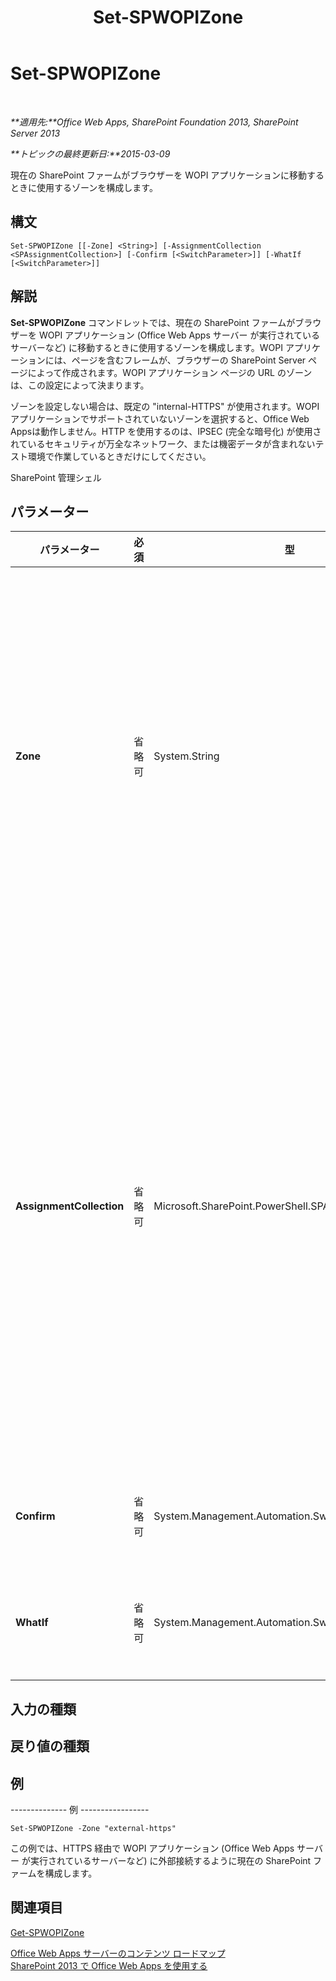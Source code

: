 ﻿---
title: Set-SPWOPIZone
TOCTitle: Set-SPWOPIZone
ms:assetid: bc751cc4-8ac8-45f7-b6ea-da6fcb5473ac
ms:mtpsurl: https://technet.microsoft.com/ja-jp/library/JJ219451(v=office.15)
ms:contentKeyID: 48796445
ms.date: 12/22/2017
mtps_version: v=office.15
ms.translationtype: HT
---

# Set-SPWOPIZone

 

_**適用先:**Office Web Apps, SharePoint Foundation 2013, SharePoint Server 2013_

_**トピックの最終更新日:**2015-03-09_

現在の SharePoint ファームがブラウザーを WOPI アプリケーションに移動するときに使用するゾーンを構成します。

## 構文

    Set-SPWOPIZone [[-Zone] <String>] [-AssignmentCollection <SPAssignmentCollection>] [-Confirm [<SwitchParameter>]] [-WhatIf [<SwitchParameter>]]

## 解説

**Set-SPWOPIZone** コマンドレットでは、現在の SharePoint ファームがブラウザーを WOPI アプリケーション (Office Web Apps サーバー が実行されているサーバーなど) に移動するときに使用するゾーンを構成します。WOPI アプリケーションには、ページを含むフレームが、ブラウザーの SharePoint Server ページによって作成されます。WOPI アプリケーション ページの URL のゾーンは、この設定によって決まります。

ゾーンを設定しない場合は、既定の "internal-HTTPS" が使用されます。WOPI アプリケーションでサポートされていないゾーンを選択すると、Office Web Appsは動作しません。HTTP を使用するのは、IPSEC (完全な暗号化) が使用されているセキュリティが万全なネットワーク、または機密データが含まれないテスト環境で作業しているときだけにしてください。

SharePoint 管理シェル

## パラメーター


<table>
<colgroup>
<col style="width: 25%" />
<col style="width: 25%" />
<col style="width: 25%" />
<col style="width: 25%" />
</colgroup>
<thead>
<tr class="header">
<th>パラメーター</th>
<th>必須</th>
<th>型</th>
<th>説明</th>
</tr>
</thead>
<tbody>
<tr class="odd">
<td><p><strong>Zone</strong></p></td>
<td><p>省略可</p></td>
<td><p>System.String</p></td>
<td><p>ゾーンを指定します。WOPI アプリケーションがサポートするゾーンの一覧を取得するには、<strong>Get-SPWOPIBinding</strong> を実行します。</p>
<p>内部と外部に SharePoint ファームがある場合は、External を指定します。内部にしか SharePoint ファームがない場合は、Internal を指定します。HTTP を使用するのは、IPSEC (完全な暗号化) が使用されているセキュリティが万全なネットワーク、または機密データが含まれないテスト環境で作業しているときだけにしてください。オプションは次のとおりです。</p>
<p>- Internal-HTTP</p>
<p>- Internal-HTTPS</p>
<p>- External-HTTP</p>
<p>- External-HTTPS</p></td>
</tr>
<tr class="even">
<td><p><strong>AssignmentCollection</strong></p></td>
<td><p>省略可</p></td>
<td><p>Microsoft.SharePoint.PowerShell.SPAssignmentCollection</p></td>
<td><p>適切な破棄を行うためにオブジェクトを管理します。<strong>SPWeb</strong> や <strong>SPSite</strong> などのオブジェクトの使用によって大量のメモリが使用される場合があるので、Windows PowerShell スクリプトでこれらのオブジェクトを使用するには適切なメモリ管理が必要です。メモリの解放が必要になった場合は、<strong>SPAssignment</strong> オブジェクトを使用して、変数へのオブジェクトの割り当てとオブジェクトの破棄を行うことができます。割り当てコレクションまたは <strong>Global</strong> パラメーターが使用されない場合、<strong>SPWeb</strong>、<strong>SPSite</strong>、または <strong>SPSiteAdministration</strong> オブジェクトが使用されると、オブジェクトは自動的に破棄されます。</p>
<div class="alert">

> [!NOTE]
> <STRONG>Global</STRONG> パラメーターが使用されている場合は、オブジェクトはすべてグローバル ストアに格納されます。<STRONG>Stop-SPAssignment</STRONG> コマンドを使用してオブジェクトの使用または破棄を直接行わないと、メモリ不足のシナリオになる場合があります。


</div></td>
</tr>
<tr class="odd">
<td><p><strong>Confirm</strong></p></td>
<td><p>省略可</p></td>
<td><p>System.Management.Automation.SwitchParameter</p></td>
<td><p>コマンドを実行する前に確認メッセージを表示します。詳細については、次のコマンドを入力します。<strong>get-help about_commonparameters</strong>。</p></td>
</tr>
<tr class="even">
<td><p><strong>WhatIf</strong></p></td>
<td><p>省略可</p></td>
<td><p>System.Management.Automation.SwitchParameter</p></td>
<td><p>コマンドを実行する代わりに、コマンドの実行結果を説明するメッセージを表示します。詳細については、次のコマンドを入力します。<strong>get-help about_commonparameters</strong>。</p></td>
</tr>
</tbody>
</table>


## 入力の種類

## 戻り値の種類

## 例

\-------------- 例 -----------------

    Set-SPWOPIZone -Zone "external-https"

この例では、HTTPS 経由で WOPI アプリケーション (Office Web Apps サーバー が実行されているサーバーなど) に外部接続するように現在の SharePoint ファームを構成します。

## 関連項目


[Get-SPWOPIZone](get-spwopizone.md)  


[Office Web Apps サーバーのコンテンツ ロードマップ](content-roadmap-for-office-web-apps-server.md)  
[SharePoint 2013 で Office Web Apps を使用する](use-office-web-apps-with-sharepoint-2013.md)

